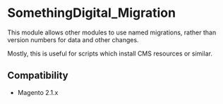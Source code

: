 # SomethingDigital_Migration

This module allows other modules to use named migrations, rather than version numbers for data and other changes.

Mostly, this is useful for scripts which install CMS resources or similar.

## Compatibility

 * Magento 2.1.x